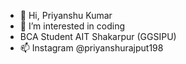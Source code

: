 - 👋 Hi, Priyanshu Kumar
- 👀 I’m interested in coding
- BCA Student AIT Shakarpur (GGSIPU)
- 📫 Instagram @priyanshurajput198

<!---
pkrajput198/pkrajput198 is a ✨ special ✨ repository because its `README.md` (this file) appears on your GitHub profile.
You can click the Preview link to take a look at your changes.
--->
